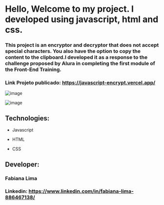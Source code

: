 # Hello, Welcome to my project. I developed using javascript, html and css.

### This project is an encryptor and decryptor that does not accept special characters. You also have the option to copy the content to the clipboard.I developed it as a response to the challenge proposed by Alura in completing the first module of the Front-End Training.

### Link Projeto publicado: https://javascript-encrypt.vercel.app/

![image](https://github.com/fabiliima/javascript-encrypt/assets/62358790/0be2adb7-fe2a-4c2f-89fe-45e66ebab574)

![image](https://github.com/fabiliima/javascript-encrypt/assets/62358790/d7fdf25f-2811-4415-90e7-d0b4996253f2)


## Technologies:

* Javascript
  
* HTML

* CSS


## Developer:

### Fabiana Lima

### Linkedin: https://www.linkedin.com/in/fabiana-lima-886467138/
